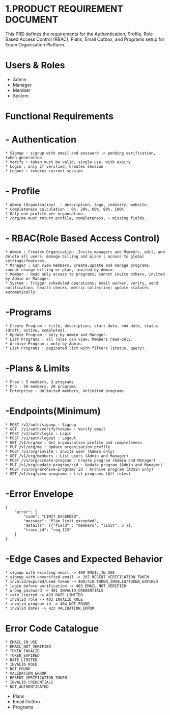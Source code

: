 # 1.PRODUCT REQUIREMENT DOCUMENT 
This PRD defines the requirements for the Authentication, Profile, Role Based Access Control (RBAC), Plans, Email Outbox, and Programs setup for Enum Organisation Platform.

# Users & Roles
- Admin
- Manager
- Member
- System

# Functional Requirements

# - Authentication
    * Signup : signup with email and password -> pending verification, token generation
    * Verify : token must be valid, single use, with expiry
    * Login : only if verified, Creates session
    * Logout : revokes current session 

# - Profile
    * Admin (Organisation)  : description, logo, industry, website.
    * Completeness calculation : 0%, 20%, 60%, 80%, 100%
    * Only one profile per organsation.
    * /org/me must return profile, completeness, + missing fields.

# - RBAC(Role Based Access Control)
    * Admin : Creates Organisation ,Invite managers and Members, edit, and delete all users; manage billing and plans ; access to global settings/features.
    * Manager : Can view members; create,update and manage programs; cannot change billing or plan, invited by Admin.
    * Member : Read only access to programs; cannot invite others; invited by Admin or Manager.
    * System : Trigger scheduled operations; email worker, verify, send notification, health checks, metric collection; update statuses automatically.

# -Programs
    * Create Program : title, description, start date, end date, status (draft, active, completed).
    * Update Program : only by Admin and Manager.
    * List Programs : all roles can view; Members read-only.
    * Archive Program : only by Admin.
    * List Programs : paginated list with filters (status, query).


# -Plans & Limits
    * Free : 5 members, 3 programs
    * Pro : 50 members, 20 programs
    * Enterprise : Unlimited members, Unlimited programs

# -Endpoints(Minimum)
    * POST /v1/auth/signup : Signup
    * GET  /v1/auth/verify?token= : Verify email
    * POST /v1/auth/login : Login
    * POST /v1/auth/logout : Logout
    * GET /v1/org/me : Get organisation profile and completeness
    * PUT /v1/org/me : Update organisation profile
    * POST /v1/org/invite : Invite user (Admin only)
    * GET /v1/org/members : List users (Admin and Manager)
    * POST /v1/org/create-program : Create program (Admin and Manager)
    * PUT /v1/org/update-program/:id : Update program (Admin and Manager)
    * POST /v1/org/archive-program/:id : Archive program (Admin only)
    * GET /v1/org/view-programs : List programs (All roles)

# -Error Envelope
    {
        "error": {
            "code": "LIMIT_EXCEEDED",
            "message": "Plan limit exceeded",
            "details": [{"field" : "members", "limit", 5 }],
            "trace_id": "req_123"
        }
    }


# -Edge Cases and Expected Behavior
    * signup with existing email -> 409 EMAIL_IN_USE
    * signup with unverified email -> 202 RESENT_VERIFICATION_TOKEN
    * invalid/expired/used token -> 400/410 TOKEN_INVALID/TOKEN_EXPIRED
    * login before verification -> 403 EMAIL_NOT_VERIFIED
    * wrong password -> 401 INVALID_CREDENTIALS
    * rate limited -> 429 RATE_LIMITED
    * invalid role -> 403 INVALID_ROLE
    * invalid program id -> 404 NOT_FOUND
    * invalid dates -> 422 VALIDATION_ERROR

# Error Code Catalogue
    * EMAIL_IN_USE
    * EMAIL_NOT_VERIFIED
    * TOKEN_INVALID
    * TOKEN_EXPIRED
    * RATE_LIMITED
    * INVALID_ROLE
    * NOT_FOUND
    * VALIDATION_ERROR
    * RESENT_VERIFICATION_TOKEN
    * INVALID_CREDENTIALS
    * NOT_AUTHENTICATED

- Plans
- Email Outbox
- Programs
